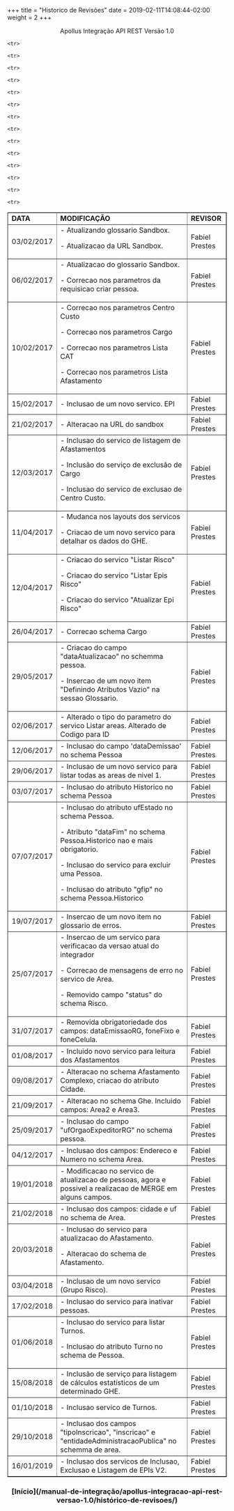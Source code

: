 ﻿+++
title = "Historico de Revisões"
date =  2019-02-11T14:08:44-02:00
weight = 2
+++

 
<center> Apollus Integração API REST Versão 1.0 </center>

<table border="1">
   <tr>
   <td><b> DATA </b></td> 
   <td><b> MODIFICAÇÃO</b></td> 
   <td><b> REVISOR</b></td> 
   </tr>
   
   <tr>
   <td>  03/02/2017</td> 
   <td>  - Atualizando glossario Sandbox.
   <p> - Atualizacao da URL Sandbox.</td> 
   <td>  Fabiel Prestes</td> 
   </tr>
  
   <tr>
   <td>  06/02/2017</td> 
   <td>  - Atualizacao do glossario Sandbox.
   <p> - Correcao nos parametros da requisicao criar pessoa. </td>
   <td>  Fabiel Prestes</td>
   
   </tr>
   
    
   <tr>
   <td>  10/02/2017</td> 
   <td>  - Correcao nos parametros Centro Custo
   <p> - Correcao nos parametros Cargo
   <p> - Correcao nos parametros Lista CAT
   <p> - Correcao nos parametros Lista Afastamento</td>
   <td>  Fabiel Prestes</td> 
   </tr>
   
    
   <tr>
   <td>  15/02/2017</td> 
   <td>  - Inclusao de um novo servico. EPI</td>
   <td>  Fabiel Prestes</td> 
   </tr>
   
    
   <tr>
   <td>  21/02/2017</td> 
   <td>  - Alteracao na URL do sandbox</td>
   <td>  Fabiel Prestes</td> 
   </tr>
   
    
   <tr>
   <td>  12/03/2017</td> 
   <td>  - Inclusao do servico de listagem de Afastamentos
   <p> - Inclusão do serviço de exclusão de Cargo
   <p> - Inclusao do servico de exclusao de Centro Custo. </td>
   <td>  Fabiel Prestes</td> 
   </tr>
   
    
   <tr>
   <td>  11/04/2017</td> 
   <td>  - Mudanca nos layouts dos servicos
   <p> - Criacao de um novo servico para detalhar os dados do GHE.</td>
   <td>  Fabiel Prestes</td> 
   </tr>
   
   <tr>
   <td>  12/04/2017</td> 
   <td>  - Criacao do servico "Listar Risco"
   <p> - Criacao do servico "Listar Epis Risco"
   <p> - Criacao do servico "Atualizar Epi Risco"</td>
   <td>  Fabiel Prestes</td> 
   </tr>
   
   <tr>
   <td>  26/04/2017</td> 
   <td>  - Correcao schema Cargo</td>
   <td>  Fabiel Prestes</td> 
   </tr>
   
   <tr>
   <td>  29/05/2017</td> 
   <td>  - Criacao do campo "dataAtualizacao" no schemma pessoa.
   <p> - Insercao de um novo item "Definindo Atributos Vazio" na sessao Glossario.</td>
   <td>  Fabiel Prestes</td> 
   </tr>
   
   <tr>
   <td>  02/06/2017</td> 
   <td>  - Alterado o tipo do parametro do servico Listar areas. Alterado de Codigo para ID</td>
   <td>  Fabiel Prestes</td> 
   </tr>
   
   <tr>
   <td>  12/06/2017</td> 
   <td>  - Inclusao do campo 'dataDemissao' no schema Pessoa</td>
   <td>  Fabiel Prestes</td> 
   </tr>
   
   <tr>
   <td>  29/06/2017</td> 
   <td>  - Inclusao de um novo servico para listar todas as areas de nivel 1.</td>
   <td>  Fabiel Prestes</td> 
   </tr>
   
   <tr>
   <td>  03/07/2017</td> 
   <td>  - Inclusao do atributo Historico no schema Pessoa</td>
   <td>  Fabiel Prestes</td> 
   </tr>
   
   <tr>
   <td>  07/07/2017</td> 
   <td>  - Inclusao do atributo ufEstado no schema Pessoa.
   <p> - Atributo "dataFim" no schema Pessoa.Historico nao e mais obrigatorio.
   <p> - Inclusao do servico para excluir uma Pessoa.
   <p> - Inclusao do atributo "gfip" no schema Pessoa.Historico</td>
   <td>  Fabiel Prestes</td> 
   </tr>
   
   <tr>
   <td>  19/07/2017</td> 
   <td>  - Insercao de um novo item no glossario de erros.</td>
   <td>  Fabiel Prestes</td> 
   </tr>
   
   <tr>
   <td>  25/07/2017</td> 
   <td>  - Insercao de um servico para verificacao da versao atual do integrador
   <p> - Correcao de mensagens de erro no servico de Area.
   <p> - Removido campo "status" do schema Risco. </td>
   <td>  Fabiel Prestes</td> 
   </tr>
   
   <tr>
   <td>  31/07/2017</td> 
   <td>  - Removida obrigatoriedade dos campos: dataEmissaoRG, foneFixo e foneCelula.</td>
   <td>  Fabiel Prestes</td> 
   </tr>
   
    <tr>
   <td>  01/08/2017</td> 
   <td>  - Incluido novo servico para leitura dos Afastamentos</td>
   <td>  Fabiel Prestes</td> 
   </tr>
   
    <tr>
   <td>  09/08/2017</td> 
   <td>  - Alteracao no schema Afastamento Complexo, criacao do atributo Cidade.</td>
   <td>  Fabiel Prestes</td> 
   </tr>
   
    <tr>
   <td>  21/09/2017</td> 
   <td>  - Alteracao no schema Ghe. Incluido campos: Area2 e Area3.</td>
   <td>  Fabiel Prestes</td> 
   </tr>
   
    <tr>
   <td>  25/09/2017</td> 
   <td>  - Inclusao do campo "ufOrgaoExpeditorRG" no schema pessoa.</td>
   <td>  Fabiel Prestes</td> 
   </tr>
   
    <tr>
   <td>  04/12/2017</td> 
   <td>  - Inclusao dos campos: Endereco e Numero no schema Area.</td>
   <td>  Fabiel Prestes</td> 
   </tr>
   
    <tr>
   <td>  19/01/2018</td> 
   <td>  - Modificacao no servico de atualizacao de pessoas, agora e possivel a realizacao de MERGE em alguns campos.</td>
   <td>  Fabiel Prestes</td> 
   </tr>
   
    <tr>
   <td>  21/02/2018</td> 
   <td>  - Inclusao dos campos: cidade e uf no schema de Area.</td>
   <td>  Fabiel Prestes</td> 
   </tr>
   
    <tr>
   <td>  20/03/2018</td> 
   <td>  - Inclusao do servico para atualizacao do Afastamento.
   <p> - Alteracao do schema de Afastamento.</td>
   <td>  Fabiel Prestes</td> 
   </tr>
   
    <tr>
   <td>  03/04/2018</td> 
   <td>  - Inclusao de um novo servico (Grupo Risco).</td>
   <td>  Fabiel Prestes</td> 
   </tr>
    
	<tr>
   <td>  17/02/2018</td> 
   <td>  - Inclusao do servico para inativar pessoas.</td>
   <td>  Fabiel Prestes</td> 
   </tr>
    
	<tr>
   <td>  01/06/2018</td> 
   <td>  - Inclusao do servico para listar Turnos.
   <p> - Inclusao do atributo Turno no schema de Pessoa.</td>
   <td>  Fabiel Prestes</td> 
   </tr>
    
	<tr>
   <td>  15/08/2018</td> 
   <td>  - Inclusão de serviço para listagem de cálculos estatísticos de um determinado GHE.</td>
   <td>  Fabiel Prestes</td> 
   </tr>
    
	<tr>
   <td> 01/10/2018</td> 
   <td>  - Inclusao servico de Turnos.</td>
   <td>  Fabiel Prestes</td> 
   </tr>
    
	<tr>
   <td>  29/10/2018</td> 
   <td>  - Inclusao dos campos "tipoInscricao", "inscricao" e "entidadeAdministracaoPublica" no schemma de area.</td>
   <td>  Fabiel Prestes</td> 
   </tr>
   
   <tr>
   <td>  16/01/2019</td> 
   <td>  - Inclusao dos servicos de Inclusao, Exclusao e Listagem de EPIs V2.</td>
   <td>  Fabiel Prestes</td> 
   </tr>
   
</table>

<center> <h3> [Início](/manual-de-integração/apollus-integracao-api-rest-versao-1.0/histórico-de-revisoes/) </h3> </center>


